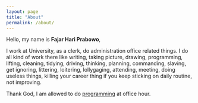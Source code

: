 ```yaml
---
layout: page
title: "About"
permalink: /about/
---
```


Hello, my name is **Fajar Hari Prabowo**,

I work at University, as a clerk, do administration office related things. I do all kind of work there like writing, taking picture, drawing, programming, lifting, cleaning, tidying, driving,  thinking, planning, commanding, slaving, get ignoring, littering, loitering, lollygaging, attending, meeting, doing useless things, killing your career thing if you keep sticking on daily routine, not improving.

Thank God, I am allowed to do [programming](https:/github.com/fhpraw) at office hour.
